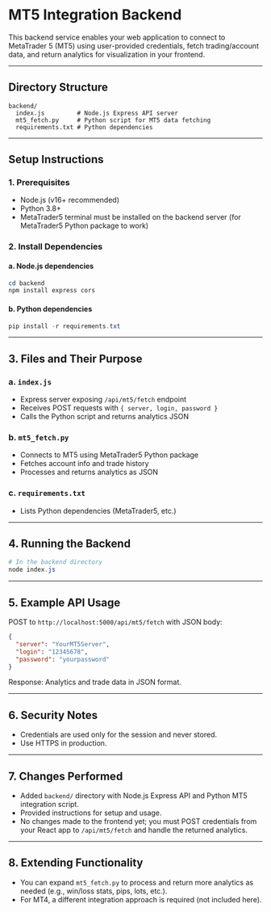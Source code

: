 # MT5 Integration Backend

This backend service enables your web application to connect to MetaTrader 5 (MT5) using user-provided credentials, fetch trading/account data, and return analytics for visualization in your frontend.

---

## Directory Structure

```
backend/
  index.js         # Node.js Express API server
  mt5_fetch.py     # Python script for MT5 data fetching
  requirements.txt # Python dependencies
```

---

## Setup Instructions

### 1. Prerequisites

- Node.js (v16+ recommended)
- Python 3.8+
- MetaTrader5 terminal must be installed on the backend server (for MetaTrader5 Python package to work)

### 2. Install Dependencies

#### a. Node.js dependencies

```powershell
cd backend
npm install express cors
```

#### b. Python dependencies

```powershell
pip install -r requirements.txt
```

---

## 3. Files and Their Purpose

### a. `index.js`

- Express server exposing `/api/mt5/fetch` endpoint
- Receives POST requests with `{ server, login, password }`
- Calls the Python script and returns analytics JSON

### b. `mt5_fetch.py`

- Connects to MT5 using MetaTrader5 Python package
- Fetches account info and trade history
- Processes and returns analytics as JSON

### c. `requirements.txt`

- Lists Python dependencies (MetaTrader5, etc.)

---

## 4. Running the Backend

```powershell
# In the backend directory
node index.js
```

---

## 5. Example API Usage

POST to `http://localhost:5000/api/mt5/fetch` with JSON body:

```json
{
  "server": "YourMT5Server",
  "login": "12345678",
  "password": "yourpassword"
}
```

Response: Analytics and trade data in JSON format.

---

## 6. Security Notes

- Credentials are used only for the session and never stored.
- Use HTTPS in production.

---

## 7. Changes Performed

- Added `backend/` directory with Node.js Express API and Python MT5 integration script.
- Provided instructions for setup and usage.
- No changes made to the frontend yet; you must POST credentials from your React app to `/api/mt5/fetch` and handle the returned analytics.

---

## 8. Extending Functionality

- You can expand `mt5_fetch.py` to process and return more analytics as needed (e.g., win/loss stats, pips, lots, etc.).
- For MT4, a different integration approach is required (not included here).
